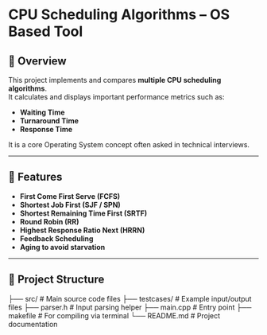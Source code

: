 # CPU Scheduling Algorithms – OS Based Tool

## 📌 Overview
This project implements and compares **multiple CPU scheduling algorithms**.  
It calculates and displays important performance metrics such as:
- **Waiting Time**
- **Turnaround Time**
- **Response Time**

It is a core Operating System concept often asked in technical interviews.

---

## 🚀 Features
- **First Come First Serve (FCFS)**
- **Shortest Job First (SJF / SPN)**
- **Shortest Remaining Time First (SRTF)**
- **Round Robin (RR)**
- **Highest Response Ratio Next (HRRN)**
- **Feedback Scheduling**
- **Aging to avoid starvation**

---

## 📂 Project Structure
├── src/ # Main source code files
├── testcases/ # Example input/output files
├── parser.h # Input parsing helper
├── main.cpp # Entry point
├── makefile # For compiling via terminal
└── README.md # Project documentation

 

